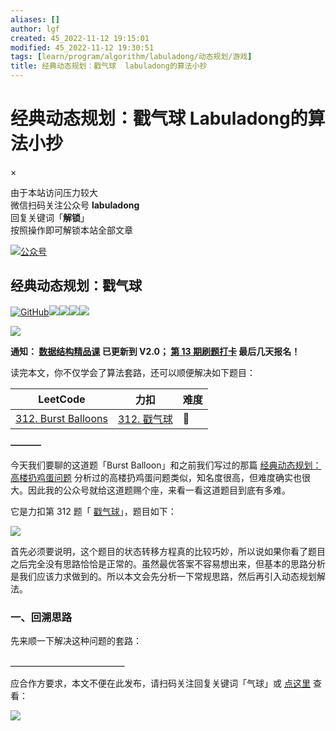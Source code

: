 ```yaml
---
aliases: []
author: lgf
created: 45_2022-11-12 19:15:01
modified: 45_2022-11-12 19:30:51
tags: [learn/program/algorithm/labuladong/动态规划/游戏]
title: 经典动态规划：戳气球  labuladong的算法小抄
---
```

# 经典动态规划：戳气球 Labuladong的算法小抄
×

由于本站访问压力较大  
微信扫码关注公众号 **labuladong**  
回复关键词「**解锁**」  
按照操作即可解锁本站全部文章  

[![公众号](https://labuladong.gitee.io/algo/images/qrcode.jpg)](https://labuladong.gitee.io/algo/images/qrcode.jpg)

## 经典动态规划：戳气球

[![GitHub](https://img.shields.io/github/stars/labuladong/fucking-algorithm?label=Stars&style=flat&logo=GitHub)](https://github.com/labuladong/fucking-algorithm)[![](https://img.shields.io/badge/B%E7%AB%99-@labuladong-000000.svg?style=flat&logo=Bilibili)](https://space.bilibili.com/14089380)[![](https://img.shields.io/static/v1?label=%E9%85%8D%E5%A5%97PDF%E5%92%8C%E6%8F%92%E4%BB%B6&message=%E4%B8%8B%E8%BD%BD&color=red&style=flat)](https://mp.weixin.qq.com/s/X-fE9sR4BLi6T9pn7xP4pg)[![](https://img.shields.io/static/v1?label=%E6%89%93%E5%8D%A1%E6%8C%91%E6%88%98&message=%E6%8A%A5%E5%90%8D&color=green&style=flat)](https://mp.weixin.qq.com/s/eUG2OOzY3k_ZTz-CFvtv5Q)[![](https://img.shields.io/static/v1?label=%E7%B2%BE%E5%93%81%E8%AF%BE%E7%A8%8B&message=%E6%9F%A5%E7%9C%8B&color=pink&style=flat)](https://appktavsiei5995.pc.xiaoe-tech.com/index)

[![](https://labuladong.gitee.io/algo/images/souyisou1.png)](https://labuladong.gitee.io/algo/images/souyisou1.png)

**通知： [数据结构精品课](https://aep.h5.xeknow.com/s/1XJHEO) 已更新到 V2.0； [第 13 期刷题打卡](https://mp.weixin.qq.com/s/eUG2OOzY3k_ZTz-CFvtv5Q) 最后几天报名！**

读完本文，你不仅学会了算法套路，还可以顺便解决如下题目：

| LeetCode | 力扣 | 难度 |
| --- | --- | --- |
| [312\. Burst Balloons](https://leetcode.com/problems/burst-balloons/) | [312\. 戳气球](https://leetcode.cn/problems/burst-balloons/) | 🔴 |

**———–**

今天我们要聊的这道题「Burst Balloon」和之前我们写过的那篇 [经典动态规划：高楼扔鸡蛋问题](https://labuladong.gitee.io/algo/3/28/91/) 分析过的高楼扔鸡蛋问题类似，知名度很高，但难度确实也很大。因此我的公众号就给这道题赐个座，来看一看这道题目到底有多难。

它是力扣第 312 题「 [戳气球](https://leetcode.cn/problems/burst-balloons/)」，题目如下：

[![](https://labuladong.gitee.io/algo/images/burstBalloon/title.jpg)](https://labuladong.gitee.io/algo/images/burstBalloon/title.jpg)

首先必须要说明，这个题目的状态转移方程真的比较巧妙，所以说如果你看了题目之后完全没有思路恰恰是正常的。虽然最优答案不容易想出来，但基本的思路分析是我们应该力求做到的。所以本文会先分析一下常规思路，然后再引入动态规划解法。

### 一、回溯思路

先来顺一下解决这种问题的套路：

**＿＿＿＿＿＿＿＿＿＿＿＿＿**

应合作方要求，本文不便在此发布，请扫码关注回复关键词「气球」或 [点这里](https://appktavsiei5995.pc.xiaoe-tech.com/detail/i_62987946e4b01a4852072f91/1) 查看：

[![](https://labuladong.gitee.io/algo/images/qrcode.jpg)](https://labuladong.gitee.io/algo/images/qrcode.jpg)